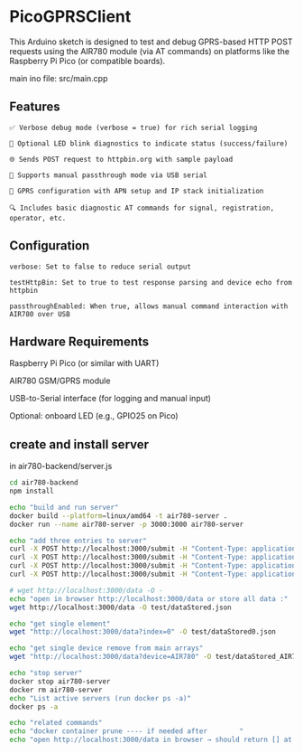# PicoGPRSClient
This Arduino sketch is designed to test and debug GPRS-based HTTP POST requests using the AIR780 module (via AT commands) on platforms like the Raspberry Pi Pico (or compatible boards).

main ino file: src/main.cpp
## Features

    ✅ Verbose debug mode (verbose = true) for rich serial logging

    🔁 Optional LED blink diagnostics to indicate status (success/failure)

    🌐 Sends POST request to httpbin.org with sample payload

    🔧 Supports manual passthrough mode via USB serial

    📡 GPRS configuration with APN setup and IP stack initialization

    🔍 Includes basic diagnostic AT commands for signal, registration, operator, etc.

## Configuration

    verbose: Set to false to reduce serial output

    testHttpBin: Set to true to test response parsing and device echo from httpbin

    passthroughEnabled: When true, allows manual command interaction with AIR780 over USB

## Hardware Requirements

Raspberry Pi Pico (or similar with UART)

AIR780 GSM/GPRS module

USB-to-Serial interface (for logging and manual input)

Optional: onboard LED (e.g., GPIO25 on Pico)

## create and install server

in air780-backend/server.js

```zsh
cd air780-backend
npm install

echo "build and run server"
docker build --platform=linux/amd64 -t air780-server .
docker run --name air780-server -p 3000:3000 air780-server

echo "add three entries to server"
curl -X POST http://localhost:3000/submit -H "Content-Type: application/x-www-form-urlencoded" -d "device=AIR780&value=123"
curl -X POST http://localhost:3000/submit -H "Content-Type: application/x-www-form-urlencoded" -d "device=AIR780&value=123"
curl -X POST http://localhost:3000/submit -H "Content-Type: application/x-www-form-urlencoded" -d "device=AIR780&value=textInput"
curl -X POST http://localhost:3000/submit -H "Content-Type: application/x-www-form-urlencoded" -d "device=AIR78ddddd0&value=textInput"

# wget http://localhost:3000/data -O -
echo "open in browser http://localhost:3000/data or store all data :"
wget http://localhost:3000/data -O test/dataStored.json

echo "get single element"
wget "http://localhost:3000/data?index=0" -O test/dataStored0.json

echo "get single device remove from main arrays"
wget "http://localhost:3000/data?device=AIR780" -O test/dataStored_AIR780.json

echo "stop server"
docker stop air780-server
docker rm air780-server
echo "List active servers (run docker ps -a)"
docker ps -a  

echo "related commands"
echo "docker container prune ---- if needed after        "
echo "open http://localhost:3000/data in browser → should return [] at start"

```

